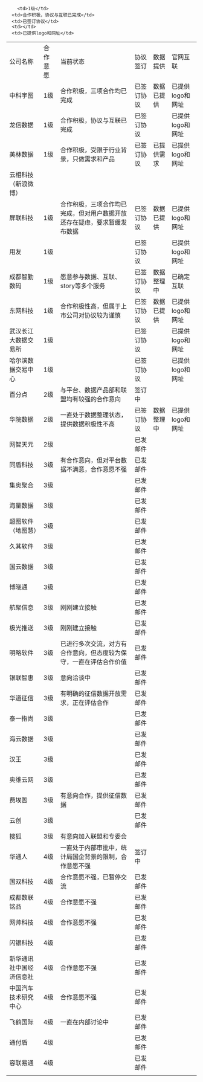 <table>
   <tr>
      <td>公司名称</td>
      <td>合作意愿</td>
      <td>当前状态</td>
      <td>协议签订</td>
      <td>数据提供</td>
      <td>官网互联</td>
   </tr>
   <tr>
      <td>中科宇图</td>
      <td>1级</td>
      <td>合作积极，三项合作均已完成</td>
      <td>已签订协议</td>
      <td>数据已提供</td>
      <td>已提供logo和网址</td>
   </tr>
   <tr>
      <td>龙信数据</td>
      <td>1级</td>
      <td>合作积极，协议与互联已完成</td>
      <td>已签订协议</td>
      <td></td>
      <td>已提供logo和网址</td>
   </tr>
   <tr>
      <td>美林数据</td>
      <td>1级</td>
      <td>合作积极，受限于行业背景，只做需求和产品</td>
      <td>已签订协议</td>
      <td>已提供需求</td>
      <td>已提供logo和网址</td>
   </tr>
   <tr>
      <td>云相科技（新浪微博）</td>
 
     	<td>1级</td>
      <td>合作积极，协议与互联已完成</td>
      <td>已签订协议</td>
      <td></td>
      <td>已提供logo和网址</td>
   </tr>
   <tr>
      <td>屏联科技</td>
      <td>1级</td>
      <td>合作积极，三项合作均已完成，但对用户数据开放还存在疑虑，要求暂缓发布数据</td>
      <td>已签订协议</td>
      <td>数据已提供</td>
      <td>已提供logo和网址</td>
   </tr>
   <tr>
      <td>用友</td>
      <td>1级</td>
      <td></td>
      <td>已签订协议</td>
      <td></td>
      <td>已提供logo和网址</td>
   </tr>
   <tr>
      <td>成都智勤数码</td>
      <td>1级</td>
      <td>愿意参与数据、互联、story等多个服务</td>
      <td>已签订协议</td>
      <td>数据整理中</td>
      <td>已确定互联</td>
   </tr>
   <tr>
      <td>东网科技</td>
      <td>1级</td>
      <td>合作积极性高，但属于上市公司对协议较为谨慎</td>
      <td>已签订协议</td>
      <td>数据已提供</td>
      <td>已提供logo和网址</td>
   </tr>
   <tr>
      <td>武汉长江大数据交易所</td>
      <td>1级</td>
      <td></td>
      <td>已签订协议</td>
      <td></td>
      <td>已提供logo和网址</td>
   </tr>
   <tr>
      <td>哈尔滨数据交易中心</td>
      <td>1级</td>
      <td></td>
      <td>已签订协议</td>
      <td></td>
      <td>已提供logo和网址</td>
   </tr>
   <tr>
      <td>百分点</td>
      <td>2级</td>
      <td>与平台、数据产品部和联盟均有较强的合作意向</td>
      <td>签订中</td>
      <td></td>
      <td></td>
   </tr>
   <tr>
      <td>华院数据</td>
      <td>2级</td>
      <td>一直处于数据整理状态，提供数据积极性不高</td>
      <td>已签订协议</td>
      <td>数据整理中</td>
      <td>已提供logo和网址</td>
   </tr>
   <tr>
      <td>网智天元</td>
      <td>2级</td>
      <td></td>
      <td>已发邮件</td>
      <td></td>
      <td></td>
   </tr>
   <tr>
      <td>同盾科技</td>
      <td>3级</td>
      <td>有合作意向，但对平台数据不满意，合作意愿不强</td>
      <td>已发邮件</td>
      <td></td>
      <td></td>
   </tr>
   <tr>
      <td>集奥聚合</td>
      <td>3级</td>
      <td></td>
      <td>已发邮件</td>
      <td></td>
      <td></td>
   </tr>
   <tr>
      <td>海量数据</td>
      <td>3级</td>
      <td></td>
      <td>已发邮件</td>
      <td></td>
      <td></td>
   </tr>
   <tr>
      <td>超图软件（地图慧）</td>
      <td>3级</td>
      <td></td>
      <td>已发邮件</td>
      <td></td>
      <td></td>
   </tr>
   <tr>
      <td>久其软件</td>
      <td>3级</td>
      <td></td>
      <td>已发邮件</td>
      <td></td>
      <td></td>
   </tr>
   <tr>
      <td>国云数据</td>
      <td>3级</td>
      <td></td>
      <td>已发邮件</td>
      <td></td>
      <td></td>
   </tr>
   <tr>
      <td>博晓通</td>
      <td>3级</td>
      <td></td>
      <td>已发邮件</td>
      <td></td>
      <td></td>
   </tr>
   <tr>
      <td>航聚信息</td>
      <td>3级</td>
      <td>刚刚建立接触</td>
      <td>已发邮件</td>
      <td></td>
      <td></td>
   </tr>
   <tr>
      <td>极光推送</td>
      <td>3级</td>
      <td>刚刚建立接触</td>
      <td>已发邮件</td>
      <td></td>
      <td></td>
   </tr>
   <tr>
      <td>明略软件</td>
      <td>3级</td>
      <td>已进行多次交流，对方有合作意向，但态度较为保守，一直在评估合作价值</td>
      <td>已发邮件</td>
      <td></td>
      <td></td>
   </tr>
   <tr>
      <td>银联智惠</td>
      <td>3级</td>
      <td>意向洽谈中</td>
      <td>已发邮件</td>
      <td></td>
      <td></td>
   </tr>
   <tr>
      <td>华道征信</td>
      <td>3级</td>
      <td>有明确的征信数据开放需求，正在评估合作</td>
      <td>已发邮件</td>
      <td></td>
      <td></td>
   </tr>
   <tr>
      <td>泰一指尚</td>
      <td>3级</td>
      <td></td>
      <td>已发邮件</td>
      <td></td>
      <td></td>
   </tr>
   <tr>
      <td>海云数据</td>
      <td>3级</td>
      <td></td>
      <td>已发邮件</td>
      <td></td>
      <td></td>
   </tr>
   <tr>
      <td>汉王</td>
      <td>3级</td>
      <td></td>
      <td>已发邮件</td>
      <td></td>
      <td></td>
   </tr>
   <tr>
      <td>奥维云网</td>
      <td>3级</td>
      <td></td>
      <td>已发邮件</td>
      <td></td>
      <td></td>
   </tr>
   <tr>
      <td>费埃哲</td>
      <td>3级</td>
      <td>有意向合作，提供征信数据</td>
      <td>已发邮件</td>
      <td></td>
      <td></td>
   </tr>
   <tr>
      <td>云创</td>
      <td>3级</td>
      <td></td>
      <td>已发邮件</td>
      <td></td>
      <td></td>
   </tr>
   <tr>
      <td>搜狐</td>
      <td>3级</td>
      <td>有意向加入联盟和专委会</td>
      <td></td>
      <td></td>
      <td></td>
   </tr>
   <tr>
      <td>华通人</td>
      <td>4级</td>
      <td>一直处于内部审批中，统计局国企背景的限制，合作意愿不强</td>
      <td>签订中</td>
      <td></td>
      <td></td>
   </tr>
   <tr>
      <td>国双科技</td>
      <td>4级</td>
      <td>合作意愿不强，已暂停交流</td>
      <td>已发邮件</td>
      <td></td>
      <td></td>
   </tr>
   <tr>
      <td>成都数联铭品</td>
      <td>4级</td>
      <td>合作意愿不强</td>
      <td>已发邮件</td>
      <td></td>
      <td></td>
   </tr>
   <tr>
      <td>网帅科技</td>
      <td>4级</td>
      <td>合作意愿不强</td>
      <td>已发邮件</td>
      <td></td>
      <td></td>
   </tr>
   <tr>
      <td>闪银科技</td>
      <td>4级</td>
      <td></td>
      <td>已发邮件</td>
      <td></td>
      <td></td>
   </tr>
   <tr>
      <td>新华通讯社中国经济信息社</td>
      <td>4级</td>
      <td>合作意愿不强</td>
      <td>已发邮件</td>
      <td></td>
      <td></td>
   </tr>
   <tr>
      <td>中国汽车技术研究中心</td>
      <td>4级</td>
      <td>合作意愿不强</td>
      <td>已发邮件</td>
      <td></td>
      <td></td>
   </tr>
   <tr>
      <td>飞鹤国际</td>
      <td>4级</td>
      <td>一直在内部讨论中</td>
      <td>已发邮件</td>
      <td></td>
      <td></td>
   </tr>
   <tr>
      <td> 通付盾</td>
      <td>4级</td>
      <td></td>
      <td>已发邮件</td>
      <td></td>
      <td></td>
   </tr>
   <tr>
      <td>容联易通</td>
      <td>4级</td>
      <td></td>
      <td>已发邮件</td>
      <td></td>
      <td></td>
   </tr>
   <tr>
      <td></td>
   </tr>
</table>
